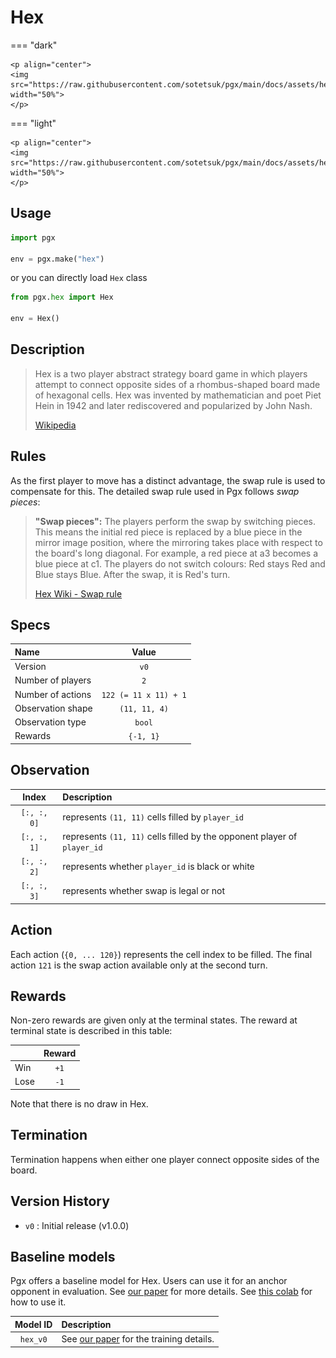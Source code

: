 # Hex

=== "dark" 

    <p align="center">
    <img src="https://raw.githubusercontent.com/sotetsuk/pgx/main/docs/assets/hex_dark.gif" width="50%">
    </p>

=== "light" 

    <p align="center">
    <img src="https://raw.githubusercontent.com/sotetsuk/pgx/main/docs/assets/hex_light.gif" width="50%">
    </p>


## Usage

```py
import pgx

env = pgx.make("hex")
```

or you can directly load `Hex` class

```py
from pgx.hex import Hex

env = Hex()
```

## Description

> Hex is a two player abstract strategy board game in which players attempt to connect opposite sides of a rhombus-shaped board made of hexagonal cells. Hex was invented by mathematician and poet Piet Hein in 1942 and later rediscovered and popularized by John Nash.
> 
> [Wikipedia](https://en.wikipedia.org/wiki/Hex_(board_game))

## Rules

As the first player to move has a distinct advantage, the swap rule is used to compensate for this.
The detailed swap rule used in Pgx follows *swap pieces*:

> **"Swap pieces":** The players perform the swap by switching pieces. This means the initial red piece is replaced by a blue piece in the mirror image position, where the mirroring takes place with respect to the board's long diagonal. For example, a red piece at a3 becomes a blue piece at c1. The players do not switch colours: Red stays Red and Blue stays Blue. After the swap, it is Red's turn.
> 
> [Hex Wiki - Swap rule](https://www.hexwiki.net/index.php/Swap_rule)

## Specs

| Name | Value |
|:---|:----:|
| Version | `v0` |
| Number of players | `2` |
| Number of actions | `122 (= 11 x 11) + 1` |
| Observation shape | `(11, 11, 4)` |
| Observation type | `bool` |
| Rewards | `{-1, 1}` |

## Observation


| Index | Description |
|:---:|:----|
| `[:, :, 0]` | represents `(11, 11)` cells filled by `player_id` |
| `[:, :, 1]` | represents `(11, 11)` cells filled by the opponent player of `player_id` |
| `[:, :, 2]` | represents whether `player_id` is black or white |
| `[:, :, 3]` | represents whether swap is legal or not |

## Action
Each action (`{0, ... 120}`) represents the cell index to be filled.
The final action `121` is the swap action available only at the second turn.

## Rewards
Non-zero rewards are given only at the terminal states.
The reward at terminal state is described in this table:

| | Reward |
|:---|:----:|
| Win | `+1` |
| Lose | `-1` |

Note that there is no draw in Hex.

## Termination

Termination happens when either one player connect opposite sides of the board.


## Version History

- `v0` : Initial release (v1.0.0)

## Baseline models

Pgx offers a baseline model for Hex. Users can use it for an anchor opponent in evaluation.
See [our paper](https://arxiv.org/abs/2303.17503) for more details. See [this colab](https://colab.research.google.com/github/sotetsuk/pgx/blob/main/colab/baselines.ipynb) for how to use it.

| Model ID | Description |
|:---:|:----|
| `hex_v0`| See [our paper](https://arxiv.org/abs/2303.17503) for the training details. |

